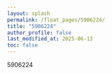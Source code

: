 ```yaml
---
layout: splash
permalink: /float_pages/5906224/
title: "5906224"
author_profile: false
last_modified_at: 2025-06-13
toc: false
---
```

 
5906224
